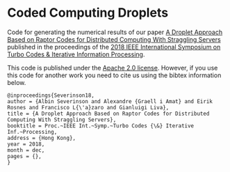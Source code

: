 # Coded Computing Droplets

Code for generating the numerical results of our paper [A Droplet Approach Based on Raptor Codes for Distributed Computing With Straggling Servers](https://arxiv.org/abs/1810.03488) published in the proceedings of the [2018 IEEE International Symposium on Turbo Codes & Iterative Information Processing](http://www.istc2018.org/).

This code is published under the [Apache 2.0 license](https://www.apache.org/licenses/LICENSE-2.0). However, if you use this code for another work you need to cite us using the bibtex information below.
```
@inproceedings{Severinson18,
author = {Albin Severinson and Alexandre {Graell i Amat} and Eirik Rosnes and Francisco L{\'a}zaro and Gianluigi Liva},
title = {A Droplet Approach Based on Raptor Codes for Distributed Computing With Straggling Servers},
booktitle = Proc.~IEEE Int.~Symp.~Turbo Codes {\&} Iterative Inf.~Processing,
address = {Hong Kong},
year = 2018,
month = dec,
pages = {},
}
```
